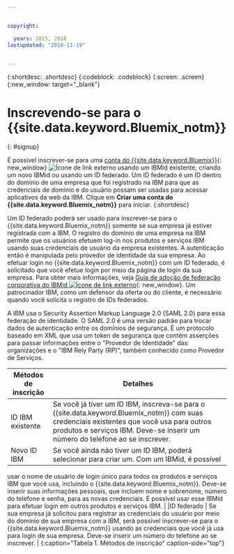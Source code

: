 ```yaml
---


copyright:

  years: 2015, 2018
lastupdated: "2018-11-19"


---
```


{:shortdesc: .shortdesc}
{:codeblock: .codeblock}
{:screen: .screen}
{:new_window: target="_blank"}


# Inscrevendo-se para o {{site.data.keyword.Bluemix_notm}}
{: #signup}

É possível inscrever-se para uma [conta do {{site.data.keyword.Bluemix}}](https://cloud.ibm.com){: new_window} ![Ícone de link externo](../icons/launch-glyph.svg "Ícone de link externo") usando um IBMid existente, criando um novo IBMid ou usando um ID federado. Um ID federado é um ID dentro do domínio de uma empresa que
foi registrado na IBM para que as credenciais de domínio e do usuário possam ser usadas para acessar
aplicativos da web da IBM. Clique em **Criar uma conta do {{site.data.keyword.Bluemix_notm}}** para iniciar.
{:shortdesc}

Um ID federado poderá ser usado para inscrever-se para o {{site.data.keyword.Bluemix_notm}}
somente se sua empresa já estiver registrada com a IBM. O registro do domínio de uma empresa na IBM permite que
os usuários efetuem log-in nos produtos e serviços IBM usando suas credenciais de usuário
da empresa existentes. A autenticação então é manipulada pelo provedor de identidade da
sua empresa. Ao efetuar login no {{site.data.keyword.Bluemix_notm}} com um ID federado, é solicitado que você efetue login por meio da página de login da sua empresa. Para obter mais informações, veja [Guia de adoção de federação corporativa do IBMid ![Ícone de link externo](../icons/launch-glyph.svg)](https://ibm.box.com/v/IBMid-Federation-Guide){: new_window}. Um patrocinador IBM, como um defensor da oferta ou do cliente, é necessário quando você solicita o registro de IDs federados.

A IBM usa o Security Assertion Markup Language 2.0 (SAML 2.0) para essa federação de identidade. O SAML 2.0 é uma versão padrão para trocar dados de autenticação entre os domínios de segurança. É um protocolo baseado em XML que usa um token de segurança que contém asserções para passar informações entre o "Provedor de Identidade" das organizações e o "IBM Rely Party (RP)", também conhecido como Provedor de Serviços.

| Métodos de inscrição | Detalhes |    
|-----------------|---------|
|ID IBM existente   | Se você já tiver um ID IBM, inscreva-se para o {{site.data.keyword.Bluemix_notm}} com suas credenciais existentes que você usa para outros produtos e serviços IBM. Deve-se inserir um número do telefone ao se inscrever. |
|Novo ID IBM        | Se você ainda não tiver um ID IBM, poderá selecionar para criar um. Com um IBMid, é possível
usar o nome de usuário de login único para todos os produtos e serviços IBM que você usa, incluindo
o {{site.data.keyword.Bluemix_notm}}. Deve-se inserir suas informações pessoais, que incluem nome e sobrenome, número do telefone e senha, para as novas credenciais. É possível usar esse
IBMid para efetuar login em outros produtos e serviços IBM.  |
|ID federado     | Se sua empresa já solicitou para registrar as credenciais do usuário por meio do domínio de sua
empresa com a IBM, será possível inscrever-se para o {{site.data.keyword.Bluemix_notm}} usando as
credenciais que você já usa para login de sua empresa. Deve-se inserir um número do telefone ao se inscrever. |
{:caption="Tabela 1. Métodos de inscrição" caption-side="top"}

